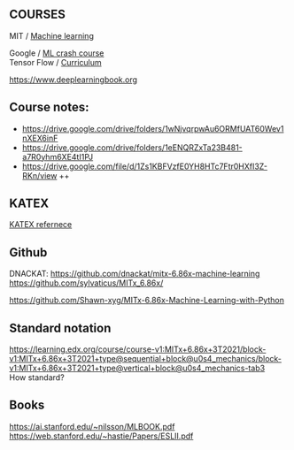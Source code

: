 


## COURSES

MIT / [Machine learning](https://ocw.mit.edu/courses/electrical-engineering-and-computer-science/6-036-introduction-to-machine-learning-fall-2020/)

Google / [ML crash course](https://developers.google.com/machine-learning/crash-course)  
Tensor Flow / [Curriculum](https://www.tensorflow.org/resources/learn-ml#curriculums)

https://www.deeplearningbook.org

## Course notes:

* https://drive.google.com/drive/folders/1wNjvqrpwAu6ORMfUAT60Wev1nXEX6inF
* https://drive.google.com/drive/folders/1eENQRZxTa23B481-a7R0yhm6XE4tI1PJ
* https://drive.google.com/file/d/1Zs1KBFVzfE0YH8HTc7Ftr0HXfI3Z-RKn/view ++



## KATEX

[KATEX refernece](https://katex.org/docs/supported.html)


## Github 
DNACKAT: https://github.com/dnackat/mitx-6.86x-machine-learning
https://github.com/sylvaticus/MITx_6.86x/

https://github.com/Shawn-xyg/MITx-6.86x-Machine-Learning-with-Python


## Standard notation
https://learning.edx.org/course/course-v1:MITx+6.86x+3T2021/block-v1:MITx+6.86x+3T2021+type@sequential+block@u0s4_mechanics/block-v1:MITx+6.86x+3T2021+type@vertical+block@u0s4_mechanics-tab3  
How standard?


## Books

https://ai.stanford.edu/~nilsson/MLBOOK.pdf
https://web.stanford.edu/~hastie/Papers/ESLII.pdf
